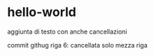 # hello-world

aggiunta di testo con anche cancellazioni


commit githug
riga 6: cancellata solo mezza riga
